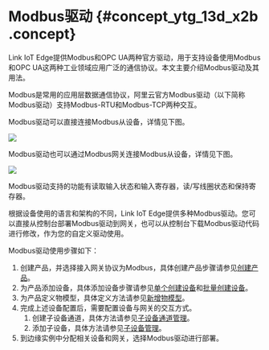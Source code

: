 # Modbus驱动 {#concept_ytg_13d_x2b .concept}

Link IoT Edge提供Modbus和OPC UA两种官方驱动，用于支持设备使用Modbus和OPC UA这两种工业领域应用广泛的通信协议。本文主要介绍Modbus驱动及其用法。

Modbus是常用的应用层数据通信协议，阿里云官方Modbus驱动（以下简称Modbus驱动）支持Modbus-RTU和Modbus-TCP两种交互。

Modbus驱动可以直接连接Modbus从设备，详情见下图。

![](http://static-aliyun-doc.oss-cn-hangzhou.aliyuncs.com/assets/img/18136/155703849339309_zh-CN.png)

Modbus驱动也可以通过Modbus网关连接Modbus从设备，详情见下图。

![](http://static-aliyun-doc.oss-cn-hangzhou.aliyuncs.com/assets/img/18136/155703849339310_zh-CN.png)

Modbus驱动支持的功能有读取输入状态和输入寄存器，读/写线圈状态和保持寄存器。

根据设备使用的语言和架构的不同，Link IoT Edge提供多种Modbus驱动。您可以直接从控制台部署Modbus驱动到网关，也可以从控制台下载Modbus驱动代码进行修改，作为您的自定义驱动使用。

Modbus驱动使用步骤如下：

1.  创建产品，并选择接入网关协议为Modbus，具体创建产品步骤请参见[创建产品](../../../../cn.zh-CN/用户指南/产品与设备/创建产品.md#)。
2.  为产品添加设备，具体添加设备步骤请参见[单个创建设备](../../../../cn.zh-CN/用户指南/产品与设备/创建设备/单个创建设备.md#)和[批量创建设备](../../../../cn.zh-CN/用户指南/产品与设备/创建设备/批量创建设备.md#)。
3.  为产品定义物模型，具体定义方法请参见[新增物模型](../../../../cn.zh-CN/用户指南/产品与设备/物模型/新增物模型.md#)。
4.  完成上述设备配置后，需要配置设备与网关的交互方式。
    1.  创建子设备通道，具体方法请参见[子设备通道管理](../../../../cn.zh-CN/用户指南/产品与设备/网关与子设备/子设备通道管理.md#)。
    2.  添加子设备，具体方法请参见[子设备管理](../../../../cn.zh-CN/用户指南/产品与设备/网关与子设备/子设备管理.md#)。
5.  到边缘实例中分配相关设备和网关，选择Modbus驱动进行部署。


